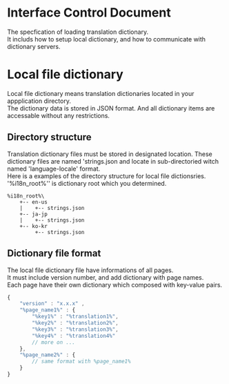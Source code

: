 # Interface Control Document

The specfication of loading translation dictionary.<br/>
It includs how to setup local dictionary, and how to communicate with dictionary servers.<br/>

# Local file dictionary
Local file dictionary means translation dictionaries located in your appplication directory.<br/>
The dictionary data is stored in JSON format. And all dictionary items are accessable without any restrictions. 

## Directory structure
Translation dictionary files must be stored in designated location. These dictionary files are named 'strings.json and locate in sub-directoried witch named 'language-locale' format.<br/>
Here is a examples of the directory structure for local file dictionsries. '%i18n_root%'' is dictionary root which you determined.
```
%i18n_root%\
    +-- en-us
    |    +-- strings.json
    +-- ja-jp
    |    +-- strings.json
    +-- ko-kr
         +-- strings.json
```

## Dictionary file format
The local file dictionary file have informations of all pages. <br/>
It must include version number, and add dictionary with page names.<br/>
Each page have their own dictionary which composed with key-value pairs.
``` javascript
{
	"version" : "x.x.x" ,
	"%page_name1%" : {
	    "%key1%" : "%translation1%",
	    "%key2%" : "%translation2%",
	    "%key3%" : "%translation3%",
	    "%key4%" : "%translation4%"
	    // more on ...
    },
    "%page_name2%" : {
        // same format with %page_name1%
    }
}
```
